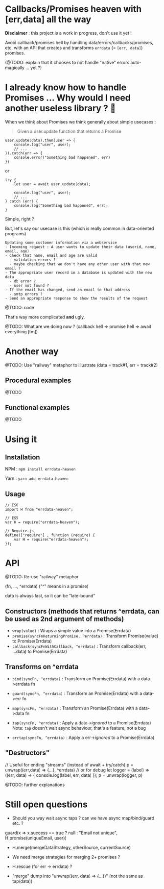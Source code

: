 # Callbacks/Promises heaven with [err,data] all the way

**Disclaimer** : this project is a work in progress, don't use it yet !

Avoid callback/promises hell by handling data/errors/callbacks/promises, etc.
with an API that creates and transforms `errdata` (= `[err, data]`) promises.

(@TODO: explain that it chooses to not handle "native" errors auto-magically ... yet ?)

# I already know how to handle Promises ... Why would I need another useless library ? :thinking:

When we think about Promises we think generally about simple usecases :

> Given a user.update function that returns a Promise

```
user.update(data).then(user => {
    console.log("user", user);
    // ...
}).catch(err => {
    console.error("Something bad happened", err)
})
```

or

```
try {
    let user = await user.update(data);

    console.log("user", user);
    // ...
} catch (err) {
    console.log("Something bad happened", err);
}
```

Simple, right ?

But, let's say our usecase is this (which is really common in data-oriented programs)

```
Updating some customer information via a webservice
- Incoming request : A user wants to update their data (userid, name, email, age)
- Check that name, email and age are valid
  - validation errors ?
  - maybe checking that we don't have any other user with that new email ?
- The appropriate user record in a database is updated with the new data
  - db error ?
  - user not found ?
- If the email has changed, send an email to that address
  - smtp errors ?
- Send an appropriate response to show the results of the request
```

@TODO: code

That's way more complicated **and** ugly.

@TODO: What are we doing now ? (callback hell => promise hell => await everything [tm])

# Another way

@TODO: Use "railway" metaphor to illustrate (data = track#1, err = track#2)

## Procedural examples

@TODO

## Functional examples

@TODO

# Using it

## Installation

NPM  : `npm install errdata-heaven`

Yarn : `yarn add errdata-heaven`

## Usage

```
// ES6
import H from "errdata-heaven";
```

```
// ES5
var H = require("errdata-heaven");
```

```
// Require.js
define(["require"] , function (require) {
    var H = require("errdata-heaven");
});
```

# API

@TODO: Re-use "railway" metaphor

<method>(fn, ..., ^errdata)
("^" means in a promise)

data is always last, so it can be "late-bound"

## Constructors (methods that returns ^errdata, can be used as 2nd argument of methods)

- `wrap(value)` : Wraps a simple value into a Promise(Errdata)
- `promise(syncFnReturningPromise, ^errdata)`  : Transform Promise(value) to Promise(Errdata)
- `callback(syncFnWithCallback, ^errdata)` : Transform callback(err, ...data) to Promise(Errdata)

## Transforms on ^errdata

- `bind(syncFn, ^errdata)`   : Transform an Promise(Errdata) with a data->errdata fn

- `guard(syncFn, ^errdata)`  : Transform an Promise(Errdata) with a data->err fn

- `map(syncFn, ^errdata)`    : Transform an Promise(Errdata) with a data->data fn

- `tap(syncFn, ^errdata)`    : Apply a data->*ignored* to a Promise(Errdata)
Note: `tap` doesn't wait async behaviour, that's a feature, not a bug

- `errtap(syncFn, ^errdata)` : Apply a err->*ignored*  to a Promise(Errdata)

## "Destructors"

// Useful for ending "streams" (instead of await + try/catch)
p = unwrap((err,data) => {...}, ^errdata)
// or for debug
let logger = (label) => ((err, data) => { console.log(label, err, data) });
p = unwrap(logger, p)

@TODO: further explanations

# Still open questions

- Should you way wait async taps ? can we have async map/bind/guard etc. ?

guard(x => x.success == true ? null : "Email not unique", H.promise(uniqueEmail, user))

- H.merge(mergeDataStrategy, otherSource, currentSource)
- We need merge strategies for merging 2+ promises ?
- H.rescue (for err -> errdata) ?

- "merge" dump into "unwrap((err, data) => {...})" (not the same as tap(data))
